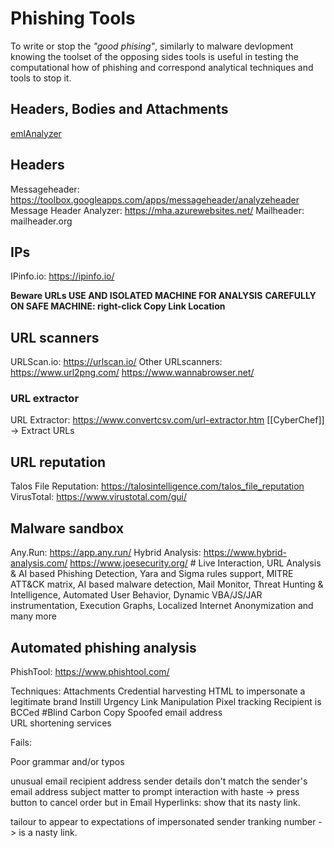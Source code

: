 # Phishing Tools

To write or stop the *"good phising"*, similarly to malware devlopment knowing the toolset of the opposing sides tools is useful in testing the computational how of phishing and correspond analytical techniques and tools to stop it. 

## Headers, Bodies and Attachments

[emlAnalyzer](https://github.com/ninoseki/eml_analyzer)

## Headers

Messageheader: https://toolbox.googleapps.com/apps/messageheader/analyzeheader
Message Header Analyzer: https://mha.azurewebsites.net/
Mailheader: mailheader.org

## IPs

IPinfo.io: https://ipinfo.io/

**Beware URLs USE AND ISOLATED MACHINE FOR ANALYSIS**
**CAREFULLY ON SAFE MACHINE: right-click Copy Link Location**


## URL scanners 

URLScan.io: https://urlscan.io/
Other URLscanners:
https://www.url2png.com/
https://www.wannabrowser.net/

### URL extractor
URL Extractor: https://www.convertcsv.com/url-extractor.htm
[[CyberChef]] -> Extract URLs

## URL reputation

Talos File Reputation: https://talosintelligence.com/talos_file_reputation
VirusTotal: https://www.virustotal.com/gui/

## Malware sandbox 

Any.Run: https://app.any.run/ 
Hybrid Analysis: https://www.hybrid-analysis.com/
https://www.joesecurity.org/ # Live Interaction, URL Analysis & AI based Phishing Detection, Yara and Sigma rules support, MITRE ATT&CK matrix, AI based malware detection, Mail Monitor, Threat Hunting & Intelligence, Automated User Behavior, Dynamic VBA/JS/JAR instrumentation, Execution Graphs, Localized Internet Anonymization and many more

## Automated phishing analysis 
PhishTool: https://www.phishtool.com/

Techniques:
Attachments
Credential harvesting
HTML to impersonate a legitimate brand
Instill Urgency 
Link Manipulation
Pixel tracking
Recipient is BCCed 			#Blind Carbon Copy 
Spoofed email address 	
URL shortening services 

Fails:

Poor grammar and/or typos


unusual email recipient address
sender details don't match the sender's email address
subject matter to prompt interaction with haste
-> press button to cancel order
but in Email Hyperlinks: show that its nasty link.


tailour to appear to expectations of impersonated sender
tranking number -> is a nasty link.